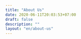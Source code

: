 ```yaml
---
title: "About Us"
date: 2020-06-11T20:03:53+07:00
draft: false
description: ""
layout: "en/about-us"
---
```


